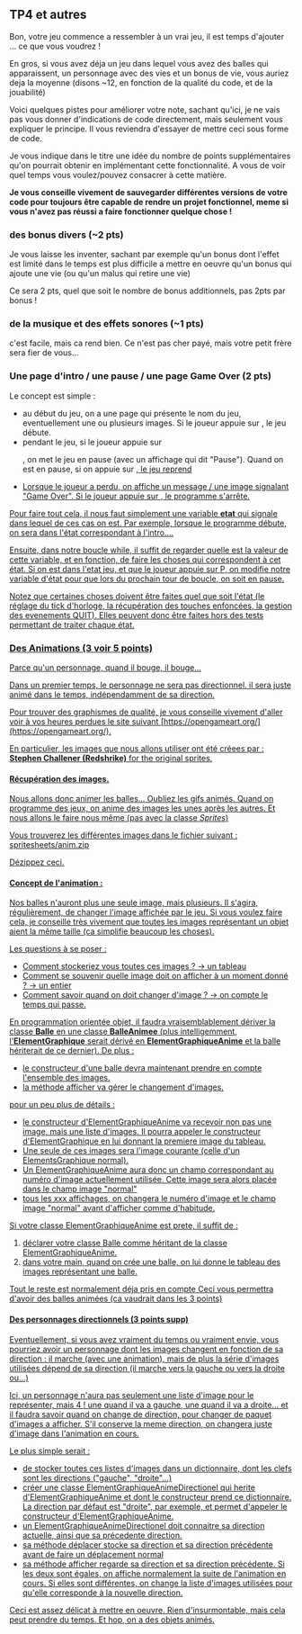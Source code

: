 ## TP4 et autres

Bon, votre jeu commence a ressembler à un vrai jeu,
il est temps d'ajouter ... ce que vous voudrez !

En gros, si vous avez déja un jeu dans lequel vous avez des balles qui
apparaissent, un personnage avec des vies et un bonus de vie, vous auriez deja
la moyenne (disons ~12, en fonction de la qualité du code, et de la jouabilité)

Voici quelques pistes pour améliorer votre note, sachant qu'ici, je ne vais pas
vous donner d'indications de code directement, mais seulement vous expliquer le
principe. Il vous reviendra d'essayer de mettre ceci sous forme de code.

Je vous indique dans le titre une idée du nombre de points supplémentaires
qu'on pourrait obtenir en implémentant cette fonctionnalité. A vous de voir
quel temps vous voulez/pouvez consacrer à cette matière.

**Je vous conseille vivement de sauvegarder différentes versions de votre code
pour toujours être capable de rendre un projet fonctionnel, meme si vous n'avez
pas réussi a faire fonctionner quelque chose !**

### des bonus divers (~2 pts)

Je vous laisse les inventer, sachant par exemple qu'un bonus dont l'effet
est limité dans le temps est plus difficile a mettre en oeuvre qu'un bonus qui
ajoute une vie (ou qu'un malus qui retire une vie)

Ce sera 2 pts, quel que soit le nombre de bonus additionnels, pas 2pts par bonus !

### de la musique et des effets sonores (~1 pts)
c'est facile, mais ca rend bien. Ce n'est pas cher payé, mais votre petit frère
sera fier de vous...

### Une page d'intro / une pause / une page Game Over (2 pts)

Le concept est simple :
- au début du jeu, on a une page qui présente le nom du jeu, eventuellement une
ou plusieurs images. Si le joueur appuie sur <Enter>, le jeu débute.
- pendant le jeu, si le joueur appuie sur <P>, on met le jeu en pause
(avec un affichage qui dit "Pause").
Quand on est en pause, si on appuie sur <U>, le jeu reprend
- Lorsque le joueur a perdu, on affiche un message / une image signalant
"Game Over". Si le joueur appuie sur <Enter>, le programme s'arrête.

Pour faire tout cela, il nous faut simplement une variable **etat** qui signale
dans lequel de ces cas on est. Par exemple, lorsque le programme débute, on sera
dans l'état correspondant à l'intro....

Ensuite, dans notre boucle while, il suffit de regarder quelle est la valeur
de cette variable, et en fonction, de faire les choses qui correspondent à cet
état. Si on est dans l'etat jeu, et que le joueur appuie sur P, on modifie
notre variable d'état pour que lors du prochain tour de boucle, on soit en pause.

Notez que certaines choses doivent être faites quel que soit l'état (le réglage
du tick d'horloge, la récupération des touches enfoncées, la gestion des
evenements QUIT). Elles peuvent donc être faites hors des tests permettant
de traiter chaque état.

### Des Animations (3 voir 5 points)

Parce qu'un personnage, quand il bouge, il bouge...

Dans un premier temps, le personnage ne sera pas directionnel.
il sera juste animé dans le temps, indépendamment de sa direction.

Pour trouver des graphismes de qualité, je vous conseille vivement d'aller voir
à vos heures perdues le site suivant
[https://opengameart.org/](https://opengameart.org/).

En particulier, les images que nous allons utiliser ont été créees par :
**Stephen Challener (Redshrike)** for the original sprites.

#### Récupération des images.

Nous allons donc animer les balles...
Oubliez les gifs animés. Quand on programme des jeux, on anime des images les
unes après les autres. Et nous allons le faire nous même (pas avec la classe
*Sprites*)

Vous trouverez les différentes images dans le fichier suivant :
[spritesheets/anim.zip](spritesheets/anim.zip)

Dézippez ceci.

#### Concept de l'animation :
Nos balles n'auront plus une seule image, mais plusieurs.
Il s'agira, régulièrement, de changer l'image affichée par le jeu.
Si vous voulez faire cela, je conseille très vivement que toutes les images
représentant un objet aient la même taille (ca simplifie beaucoup les choses).

Les questions à se poser :
- Comment stockeriez vous toutes ces images ? -> un tableau
- Comment se souvenir quelle image doit on afficher à un moment donné ? -> un entier
- Comment savoir quand on doit changer d'image ? -> on compte le temps qui passe.

En programmation orientée objet, il faudra vraisemblablement
dériver la classe **Balle** en une classe **BalleAnimee**
(plus intelligemment, l'**ElementGraphique** serait dérivé en **ElementGraphiqueAnime** et la balle hériterait de ce dernier).
De plus :
- le constructeur d'une balle devra maintenant prendre en compte l'ensemble des images.
- la méthode afficher va gérer le changement d'images.

pour un peu plus de détails :
- le constructeur d'ElementGraphiqueAnime va recevoir non pas une image, mais
une liste d'images. Il pourra appeler le constructeur d'ElementGraphique
en lui donnant la premiere image du tableau.
- Une seule de ces images sera l'image courante (celle d'un ElementsGraphique
normal).
- Un ElementGraphiqueAnime aura donc un champ correspondant au numéro d'image
actuellement utilisée. Cette image sera alors placée dans le champ image "normal"
- tous les xxx affichages, on changera le numéro d'image et le champ image "normal"
avant d'afficher comme d'habitude.

Si votre classe ElementGraphiqueAnime est prete, il suffit de :
1. déclarer votre classe Balle comme héritant de la classe ElementGraphiqueAnime.
2. dans votre main, quand on crée une balle, on lui donne le tableau des images
représentant une balle.

Tout le reste est normalement déja pris en compte
Ceci vous permettra d'avoir des balles animées (ca vaudrait dans les 3 points)

#### Des personnages directionnels (3 points supp)

Eventuellement, si vous avez vraiment du temps ou vraiment envie, vous pourriez
avoir un personnage dont les images changent en fonction de sa direction :
il marche (avec une animation), mais de plus la série d'images utilisées dépend
de sa direction (il marche vers la gauche ou vers la droite ou...)

Ici, un personnage n'aura pas seulement une liste d'image pour le représenter,
mais 4 ! une quand il va a gauche, une quand il va a droite...
et il faudra savoir quand on change de direction, pour changer de paquet d'images
a afficher. S'il conserve la meme direction, on changera juste d'image dans l'animation
en cours.

Le plus simple serait :
- de stocker toutes ces listes d'images dans un dictionnaire, dont les clefs sont
les directions ("gauche", "droite"...)
- créer une classe ElementGraphiqueAnimeDirectionel qui herite d'ElementGraphiqueAnime
et dont le constructeur prend ce dictionnaire. La direction par défaut est "droite",
par exemple, et permet d'appeler le constructeur d'ElementGraphiqueAnime.
- un ElementGraphiqueAnimeDirectionel doit connaitre sa direction actuelle, ainsi
que sa précedente direction.
- sa méthode déplacer stocke sa direction et sa direction précédente avant de
faire un déplacement normal
- sa méthode afficher regarde sa direction et sa direction précédente. Si les
deux sont égales, on affiche normalement la suite de l'animation en cours.
Si elles sont différentes, on change la liste d'images utilisées pour qu'elle
corresponde à la nouvelle direction.

Ceci est assez délicat à mettre en oeuvre. Rien d'insurmontable, mais cela peut
prendre du temps.
Et hop, on a des objets animés.
